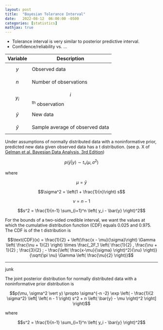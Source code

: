 ```yaml
---
layout: post
title:  "Bayesian Tolerance Interval"
date:   2022-08-12  06:00:00 -0500
categories: [statistics]
mathjax: true
---
```


- Tolerance interval is very similar to posterior predictive interval.
- Confidence/reliability vs. ...

|Variable|Description|
|----|----|
| $$y$$ |  Observed data |
| $$n$$ |  Number of observations |
| $$y_i$$ |  $$i$$<sup>th</sup> observation |
| $$\tilde{y}$$ |  New data |
| $$\bar{y}$$ |  Sample average of observed data |

Under assumptions of normally distributed data with a noninformative prior, predicted new data given observed data has a t distribution. (see p. X of [Gelman et al. Bayesian Data Analysis, 3rd Edition][BDA3])

$$p(\tilde{y} \vert y) \sim t_\nu (\mu, \sigma^2)$$

where

$$\mu = \bar{y}$$

$$\sigma^2 = \left(1 + \frac{1}{n}\right) s$$

$$\nu = n - 1$$

$$s^2 = \frac{1}{n-1} \sum_{i=1}^n \left( y_i - \bar{y} \right)^2$$

For the bounds of a two-sided credible interval, we want the values at which the cumulative distribution function (CDF) equals 0.025 and 0.975. The CDF is of the t distribution is

$$\text{CDF}(x) = \frac{1}{2} + \left(\frac{x - \mu}{\sigma}\right) \Gamma \left( \frac{\nu + 1}{2} \right) \times \frac{_2F_1 \left( \frac{1}{2} , \frac{\nu + 1}{2} ; \frac{3}{2} ; - \frac{\left( \frac{x-\mu}{\sigma} \right)^2}{\nu} \right)}{\sqrt{\pi \nu} \Gamma \left( \frac{\nu}{2} \right)}$$



[BDA3]: https://stat.columbia.edu/~gelman/book/

----

junk


The joint posterior distribution for normally distributed data with a noninformative prior distribution is

$$p(\mu, \sigma^2 \vert y) \propto \sigma^{-n -2} \exp \left( - \frac{1}{2 \sigma^2} \left[ \left( n - 1 \right) s^2 + n \left( \bar{y} - \mu \right)^2 \right] \right)$$

where

$$s^2 = \frac{1}{n-1} \sum_{i=1}^n \left( y_i - \bar{y} \right)^2$$
